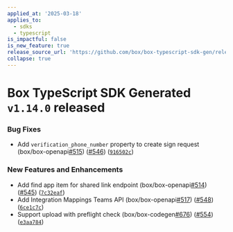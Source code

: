 ```yaml
---
applied_at: '2025-03-18'
applies_to:
  - sdks
  - typescript
is_impactful: false
is_new_feature: true
release_source_url: 'https://github.com/box/box-typescript-sdk-gen/releases/tag/v1.14.0'
collapse: true
---
```


# Box TypeScript SDK Generated `v1.14.0` released

### Bug Fixes

* Add `verification_phone_number` property to create sign request (box/box-openapi[#515][1]) ([#546][2]) ([`916502c`][3])

### New Features and Enhancements

* Add find app item for shared link endpoint (box/box-openapi[#514][4]) ([#545][5]) ([`7c32eaf`][6])
* Add Integration Mappings Teams API (box/box-openapi[#517][7]) ([#548][8]) ([`6ce1c7c`][9])
* Support upload with preflight check (box/box-codegen[#676][10]) ([#554][11]) ([`e3aa784`][12])

[1]: https://github.com/box/box-typescript-sdk-gen/issues/515

[2]: https://github.com/box/box-typescript-sdk-gen/issues/546

[3]: https://github.com/box/box-typescript-sdk-gen/commit/916502c47cb4936ab93a40b3f1552c1860173a8e

[4]: https://github.com/box/box-typescript-sdk-gen/issues/514

[5]: https://github.com/box/box-typescript-sdk-gen/issues/545

[6]: https://github.com/box/box-typescript-sdk-gen/commit/7c32eaf2af3ef08299d9dd69e744304b20f4309f

[7]: https://github.com/box/box-typescript-sdk-gen/issues/517

[8]: https://github.com/box/box-typescript-sdk-gen/issues/548

[9]: https://github.com/box/box-typescript-sdk-gen/commit/6ce1c7c78c9bc5d70383065e95f01bc8133fdd52

[10]: https://github.com/box/box-typescript-sdk-gen/issues/676

[11]: https://github.com/box/box-typescript-sdk-gen/issues/554

[12]: https://github.com/box/box-typescript-sdk-gen/commit/e3aa784b73c7b473fdf06c05c7f657a54fc08e4c
